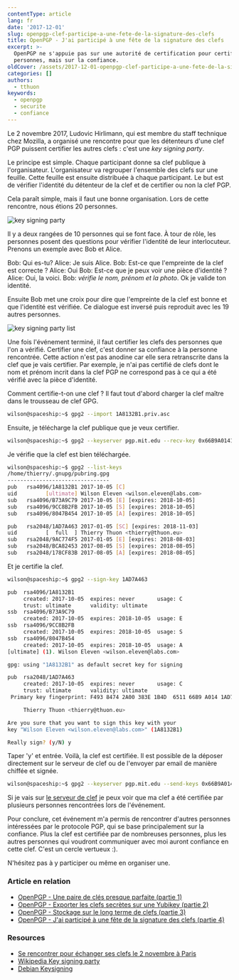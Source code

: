 ```yaml
---
contentType: article
lang: fr
date: '2017-12-01'
slug: openpgp-clef-participe-a-une-fete-de-la-signature-des-clefs
title: OpenPGP - J'ai participé à une fête de la signature des clefs
excerpt: >-
  OpenPGP ne s'appuie pas sur une autorité de certification pour certifier les
  personnes, mais sur la confiance.
oldCover: /assets/2017-12-01-openpgp-clef-participe-a-une-fete-de-la-signature-des-clefs/cover.jpg
categories: []
authors:
  - tthuon
keywords:
  - openpgp
  - securite
  - confiance
---
```


Le 2 novembre 2017, Ludovic Hirlimann, qui est membre du staff technique chez Mozilla, a organisé une rencontre pour que les détenteurs
d'une clef PGP puissent certifier les autres clefs : c'est une _key signing party_.

Le principe est simple. Chaque participant donne sa clef publique à l'organisateur. L'organisateur va regrouper l'ensemble des clefs
sur une feuille. Cette feuille est ensuite distribuée à chaque participant. Le but est de vérifier l'identité du détenteur de la clef et de certifier ou non la clef PGP.

Cela paraît simple, mais il faut une bonne organisation. Lors de cette rencontre, nous étions 20 personnes.

![key signing party]({BASE_URL}/imgs/articles/2017-12-01-openpgp-clef-participe-a-une-fete-de-la-signature-des-clefs/key_signing_party.jpg)

Il y a deux rangées de 10 personnes qui se font face. À tour de rôle, les personnes posent des questions pour vérifier l'identité de leur interlocuteur. Prenons un exemple avec Bob et Alice.

Bob: Qui es-tu?
Alice: Je suis Alice.
Bob: Est-ce que l'empreinte de la clef est correcte ?
Alice: Oui
Bob: Est-ce que je peux voir une pièce d'identité ?
Alice: Oui, la voici.
Bob: _vérifie le nom, prénom et la photo_. Ok je valide ton identité.

Ensuite Bob met une croix pour dire que l'empreinte de la clef est bonne et que l'identité est vérifiée. Ce dialogue est inversé puis reproduit avec les 19 autres personnes.

![key signing party list]({BASE_URL}/imgs/articles/2017-12-01-openpgp-clef-participe-a-une-fete-de-la-signature-des-clefs/keysigning_list.png)

Une fois l'événement terminé, il faut certifier les clefs des personnes que l'on a vérifié. Certifier une clef, c'est donner sa confiance à la personne rencontrée. Cette action n'est pas anodine car elle sera retranscrite dans la clef que je vais certifier. Par exemple, je n'ai pas certifié de clefs dont le nom et prénom incrit dans la clef PGP ne correspond pas à ce qui a été vérifié avec la pièce d'identité.

Comment certifie-t-on une clef ? Il faut tout d'abord charger la clef maître dans le trousseau de clef GPG.

```bash
wilson@spaceship:~$ gpg2 --import 1A8132B1.priv.asc
```

Ensuite, je télécharge la clef publique que je veux certifier.

```bash
wilson@spaceship:~$ gpg2 --keyserver pgp.mit.edu --recv-key 0x66B9A0141AD7A463
```

Je vérifie que la clef est bien téléchargée.

```bash
wilson@spaceship:~$ gpg2 --list-keys
/home/thierry/.gnupg/pubring.gpg
--------------------------------
pub   rsa4096/1A8132B1 2017-10-05 [C]
uid         [ultimate] Wilson Eleven <wilson.eleven@labs.com>
sub   rsa4096/B73A9C79 2017-10-05 [E] [expires: 2018-10-05]
sub   rsa4096/9CC8B2FB 2017-10-05 [S] [expires: 2018-10-05]
sub   rsa4096/8047B454 2017-10-05 [A] [expires: 2018-10-05]

pub   rsa2048/1AD7A463 2017-01-05 [SC] [expires: 2018-11-03]
uid         [  full  ] Thierry Thuon <thierry@thuon.eu>
sub   rsa2048/9AC774F5 2017-01-05 [E] [expires: 2018-08-03]
sub   rsa2048/BCA82453 2017-08-05 [S] [expires: 2018-08-05]
sub   rsa2048/178CF83B 2017-08-05 [A] [expires: 2018-08-05]
```

Et je certifie la clef.

```bash
wilson@spaceship:~$ gpg2 --sign-key 1AD7A463

pub  rsa4096/1A8132B1
     created: 2017-10-05  expires: never       usage: C
     trust: ultimate      validity: ultimate
ssb  rsa4096/B73A9C79
     created: 2017-10-05  expires: 2018-10-05  usage: E
ssb  rsa4096/9CC8B2FB
     created: 2017-10-05  expires: 2018-10-05  usage: S
ssb  rsa4096/8047B454
     created: 2017-10-05  expires: 2018-10-05  usage: A
[ultimate] (1). Wilson Eleven <wilson.eleven@labs.com>

gpg: using "1A8132B1" as default secret key for signing

pub  rsa2048/1AD7A463
     created: 2017-10-05  expires: never       usage: C
     trust: ultimate      validity: ultimate
 Primary key fingerprint: F493 8474 2A00 383E 1B4D  6511 66B9 A014 1AD7 A463

     Thierry Thuon <thierry@thuon.eu>

Are you sure that you want to sign this key with your
key "Wilson Eleven <wilson.eleven@labs.com>" (1A8132B1)

Really sign? (y/N) y
```

Taper 'y' et entrée. Voilà, la clef est certifiée. Il est possible de la déposer directement sur le serveur de clef ou de l'envoyer
par email de manière chiffée et signée.

```bash
wilson@spaceship:~$ gpg2 --keyserver pgp.mit.edu --send-keys 0x66B9A0141AD7A463
```

Si je vais sur [le serveur de clef](http://pgp.mit.edu/pks/lookup?op=vindex&search=0x66B9A0141AD7A463) je peux voir que ma clef a
été certifiée par plusieurs personnes rencontrées lors de l'événement.

Pour conclure, cet événement m'a permis de rencontrer d'autres personnes intéressées par le protocole PGP, qui se base principalement sur la confiance. Plus la clef est certifiée par de nombreuses personnes, plus les autres personnes qui voudront communiquer avec moi auront confiance en cette clef. C'est un cercle vertueux :).

N'hésitez pas à y participer ou même en organiser une.

### Article en relation
* [OpenPGP - Une paire de clés presque parfaite (partie 1)]({BASE_URL}/fr/openpgp-paire-clef-presque-parfaite-partie-1/)
* [OpenPGP - Exporter les clefs secrètes sur une Yubikey (partie 2)]({BASE_URL}/fr/openpgp-clef-secrete-yubikey-partie-2/)
* [OpenPGP - Stockage sur le long terme de clefs (partie 3)]({BASE_URL}/fr/openpgp-stockage-froid-clefs-partie-3/)
* [OpenPGP - J'ai participé à une fête de la signature des clefs (partie 4)]({BASE_URL}/fr/openpgp-clef-participe-a-une-fete-de-la-signature-des-clefs/)

### Resources
- [Se rencontrer pour échanger ses clefs le 2 novembre à Paris](https://blog.mozfr.org/post/2017/09/Se-rencontrer-pour-echanger-ses-clefs-2-novembre-Paris)
- [Wikipedia Key signing party](https://en.wikipedia.org/wiki/Key_signing_party)
- [Debian Keysigning](https://wiki.debian.org/Keysigning)
